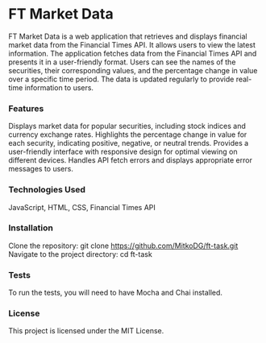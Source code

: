 # FT Market Data

FT Market Data is a web application that retrieves and displays financial market data from the Financial Times API. It allows users to view the latest information.
The application fetches data from the Financial Times API and presents it in a user-friendly format. Users can see the names of the securities, their corresponding values, and the percentage change in value over a specific time period. The data is updated regularly to provide real-time information to users.

### Features

Displays market data for popular securities, including stock indices and currency exchange rates.
Highlights the percentage change in value for each security, indicating positive, negative, or neutral trends.
Provides a user-friendly interface with responsive design for optimal viewing on different devices.
Handles API fetch errors and displays appropriate error messages to users.

### Technologies Used

JavaScript,
HTML,
CSS,
Financial Times API

### Installation

Clone the repository: git clone https://github.com/MitkoDG/ft-task.git
Navigate to the project directory: cd ft-task

### Tests

To run the tests, you will need to have Mocha and Chai installed.

### License

This project is licensed under the MIT License.
